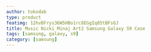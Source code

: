 ```yaml
---
author: tokodab
type: product
featimg: 12hvBFrys36W5HBo1rc8EGgIq85tBFs6J
title: Music Nicki Minaj Art2 Samsung Galaxy S9 Case
tags: [samsung, galaxy, s9]
category: [samsung]
---
```

